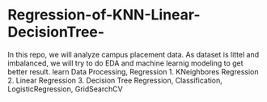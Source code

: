 # Regression-of-KNN-Linear-DecisionTree-

In this repo, we will analyze campus placement data. As dataset is littel and imbalanced, we will try to do EDA and machine learnig modeling to get better result. 
learn Data Processing, Regression 1. KNeighbores Regression 2. Linear Regression 3. Decision Tree Regression, Classification, LogisticRegression, GridSearchCV

